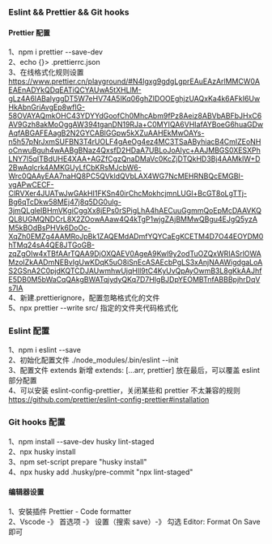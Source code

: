 ### Eslint && Prettier && Git hooks

#### Prettier 配置

1、npm i prettier --save-dev  
2、echo {}> .prettierrc.json  
3、在线格式化规则设置  
https://www.prettier.cn/playground/#N4Igxg9gdgLgprEAuEAzArlMMCW0AEAEnADYkQDqEATiQCYAUwA5tXHLlM-gLz4A6IABalyggDT5W7eHV74A5IKq06ghZIDOOEghjzUAQxKa4k6AFkI6UwHkAbnGriAvgEp8wflG-58OVAYAQmkOHC43YDYYdGoofCh0MhcAbm9fPz8Aeiz8ABVbABFbJHxC6AV9Gzh8akMoOggAW394tganDN19RJa+C0MYIQA6VHIafAYBoeG6huaGDwAqfABGAFEAagB2N2GYCABlGGpw5kXZuAAHEkMwOAYs-n5h57pNrJxmSUFBN3T4rUOLF4gAeOg4ez4MC3TSaAByhiacB4CmIZEoNHoCnwuBguh4wAABgBNaz4QxsfD2HDaA7UBLoJoAIyc+AAJMBGS0XESXPhLNY7I5qITBdUHE4XAA+AGZfCgzQnaDMaVc0KcZjDTQkHD3Bj4AAMklW+D2BwAqlcrk4AMKGUyLfCbKRsMJcbW6-Wrc0QAAyEAA7naHQ8PC5QVkldQVbLAX4WG7NcMEHRNBQcEMGBI-vgAPwCECF-ClRVXer4JUATwJwGAkHI1FKSn40irChcMokhcjmnLUGl+BcGT8oLgTTj-Bg6qTcDkw58MEj47j8q5DG0ulg-3jmQLgleIBHmVKgiCggXx8jEPs0rSPigLhA4hAECuuGgmmQoEpMcDAAVKQQL8UGMQNDCrL8X2ZOowAAaw4Q4kTgP1wjgZAjBMMwQBgu4EJgQ5yzAM5kBOdBsPHVk6DoOc-XqZh0EMZg4AAMRoJpBk1ZAQEMdADmfYQYCaEgKCETM4D7O44EOYDM0hTMq24sA4QE8JTGoGB-zqZgOIw4xTBfAArTQAA9DjOXQAEV0AgeA9Kwl9y2odTuOZQxWRIASrlOWAMzoIZkAADmNEBvIgUwKDqK5uO8iSnEcASAEcbPgLS3xAnjNAAWigdgaLoAS2GSnA2C0pjdKQTCDJAUwmhwUjqHIl9tC4KyUvQpAyOwmB3L8gKkAAJhfE5DB0M5bWaCqQAkgBWATqjydyQKq7D7HIgBJDpYEOMBTnfABBBpjhrDqVs7IA  
4、新建.prettierignore，配置忽略格式化的文件  
5、npx prettier --write src/ 指定的文件夹代码格式化

### Eslint 配置

1、npm i eslint --save  
2、初始化配置文件 ./node_modules/.bin/eslint --init  
3、配置文件 extends 新增 extends: [...arr, prettier] 放在最后，可以覆盖 eslint 部分配置  
4、可以安装 eslint-config-prettier，关闭某些和 prettier 不太兼容的规则  
https://github.com/prettier/eslint-config-prettier#installation

### Git hooks 配置

1、npm install --save-dev husky lint-staged  
2、npx husky install  
3、npm set-script prepare "husky install"  
4、npx husky add .husky/pre-commit "npx lint-staged"

#### 编辑器设置

1、安裝插件 Prettier - Code formatter  
2、Vscode -》 首选项 -》 设置（搜索 save）-》 勾选 Editor: Format On Save 即可
